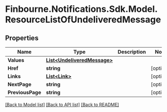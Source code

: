 # Finbourne.Notifications.Sdk.Model.ResourceListOfUndeliveredMessage

## Properties

Name | Type | Description | Notes
------------ | ------------- | ------------- | -------------
**Values** | [**List&lt;UndeliveredMessage&gt;**](UndeliveredMessage.md) |  | 
**Href** | **string** |  | [optional] 
**Links** | [**List&lt;Link&gt;**](Link.md) |  | [optional] 
**NextPage** | **string** |  | [optional] 
**PreviousPage** | **string** |  | [optional] 

[[Back to Model list]](../README.md#documentation-for-models) [[Back to API list]](../README.md#documentation-for-api-endpoints) [[Back to README]](../README.md)

